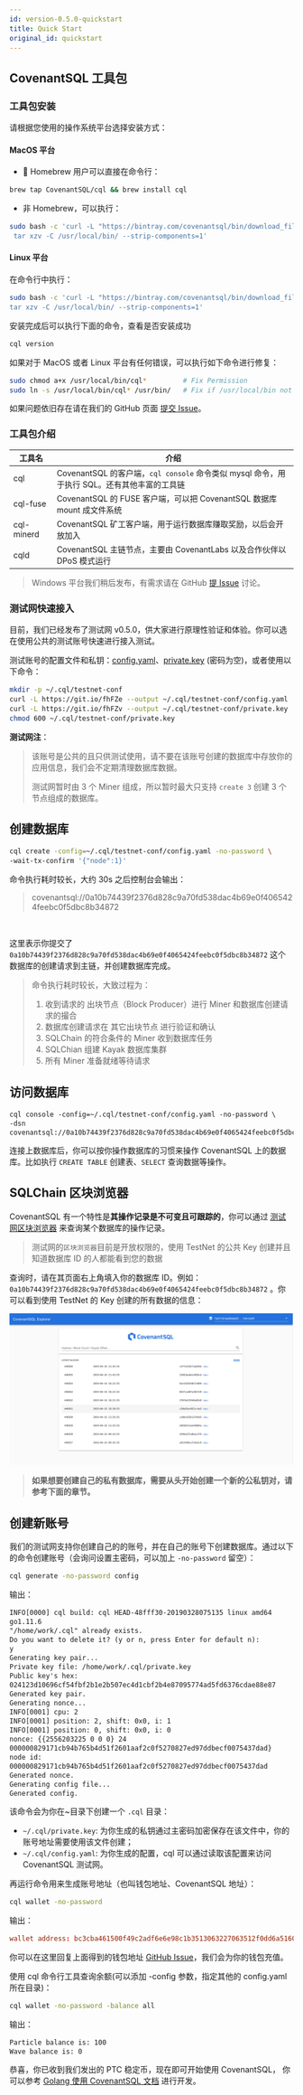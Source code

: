 ```yaml
---
id: version-0.5.0-quickstart
title: Quick Start
original_id: quickstart
---
```

## CovenantSQL 工具包

### 工具包安装

请根据您使用的操作系统平台选择安装方式：

#### MacOS 平台

- 🍺 Homebrew 用户可以直接在命令行：

```bash
brew tap CovenantSQL/cql && brew install cql
```

- 非 Homebrew，可以执行：

```bash
sudo bash -c 'curl -L "https://bintray.com/covenantsql/bin/download_file?file_path=CovenantSQL-v0.5.0.osx-amd64.tar.gz" | \
 tar xzv -C /usr/local/bin/ --strip-components=1'
```

#### Linux 平台

在命令行中执行：

```bash
sudo bash -c 'curl -L "https://bintray.com/covenantsql/bin/download_file?file_path=CovenantSQL-v0.5.0.linux-amd64.tar.gz" | \
tar xzv -C /usr/local/bin/ --strip-components=1'
```

安装完成后可以执行下面的命令，查看是否安装成功

```bash
cql version
```

如果对于 MacOS 或者 Linux 平台有任何错误，可以执行如下命令进行修复：

```bash
sudo chmod a+x /usr/local/bin/cql*         # Fix Permission
sudo ln -s /usr/local/bin/cql* /usr/bin/   # Fix if /usr/local/bin not in $PATH
```

如果问题依旧存在请在我们的 GitHub 页面 [提交 Issue](https://github.com/CovenantSQL/CovenantSQL/issues/new?assignees=&labels=bug&template=bug_report.md&title=%5BBUG%5D)。

### 工具包介绍

| 工具名        | 介绍                                                               |
| ---------- | ---------------------------------------------------------------- |
| cql        | CovenantSQL 的客户端，`cql console` 命令类似 mysql 命令，用于执行 SQL。还有其他丰富的工具链 |
| cql-fuse   | CovenantSQL 的 FUSE 客户端，可以把 CovenantSQL 数据库 mount 成文件系统           |
| cql-minerd | CovenantSQL 矿工客户端，用于运行数据库赚取奖励，以后会开放加入                            |
| cqld       | CovenantSQL 主链节点，主要由 CovenantLabs 以及合作伙伴以 DPoS 模式运行              |

> Windows 平台我们稍后发布，有需求请在 GitHub [提 Issue](https://github.com/CovenantSQL/CovenantSQL/issues/new?assignees=&labels=&template=feature_request.md&title=) 讨论。

### 测试网快速接入

目前，我们已经发布了测试网 v0.5.0，供大家进行原理性验证和体验。你可以选在使用公共的测试账号快速进行接入测试。

测试账号的配置文件和私钥：[config.yaml](https://raw.githubusercontent.com/CovenantSQL/CovenantSQL/develop/conf/testnet/config.yaml)、[private.key](https://raw.githubusercontent.com/CovenantSQL/CovenantSQL/develop/conf/testnet/private.key) (密码为空)，或者使用以下命令：

```bash
mkdir -p ~/.cql/testnet-conf
curl -L https://git.io/fhFZe --output ~/.cql/testnet-conf/config.yaml
curl -L https://git.io/fhFZv --output ~/.cql/testnet-conf/private.key
chmod 600 ~/.cql/testnet-conf/private.key
```

**测试网注**：

> 该账号是公共的且只供测试使用，请不要在该账号创建的数据库中存放你的应用信息，我们会不定期清理数据库数据。
> 
> 测试网暂时由 3 个 Miner 组成，所以暂时最大只支持 `create 3` 创建 3 个节点组成的数据库。

## 创建数据库

```bash
cql create -config=~/.cql/testnet-conf/config.yaml -no-password \ 
-wait-tx-confirm '{"node":1}'
```

命令执行耗时较长，大约 30s 之后控制台会输出：

> covenantsql://0a10b74439f2376d828c9a70fd538dac4b69e0f4065424feebc0f5dbc8b34872

​

这里表示你提交了 `0a10b74439f2376d828c9a70fd538dac4b69e0f4065424feebc0f5dbc8b34872` 这个数据库的创建请求到主链，并创建数据库完成。

> 命令执行耗时较长，大致过程为：
> 
> 1. 收到请求的 出块节点（Block Producer）进行 Miner 和数据库创建请求的撮合
> 2. 数据库创建请求在 其它出块节点 进行验证和确认
> 3. SQLChain 的符合条件的 Miner 收到数据库任务
> 4. SQLChian 组建 Kayak 数据库集群
> 5. 所有 Miner 准备就绪等待请求

## 访问数据库

```shell
cql console -config=~/.cql/testnet-conf/config.yaml -no-password \ 
-dsn covenantsql://0a10b74439f2376d828c9a70fd538dac4b69e0f4065424feebc0f5dbc8b34872
```

连接上数据库后，你可以按你操作数据库的习惯来操作 CovenantSQL 上的数据库。比如执行 `CREATE TABLE` 创建表、`SELECT` 查询数据等操作。

## SQLChain 区块浏览器

CovenantSQL 有一个特性是**其操作记录是不可变且可跟踪的**，你可以通过 [测试网区块浏览器](https://explorer.dbhub.org/) 来查询某个数据库的操作记录。

> 测试网的`区块浏览器`目前是开放权限的，使用 TestNet 的公共 Key 创建并且知道数据库 ID 的人都能看到您的数据

查询时，请在其页面右上角填入你的数据库 ID。例如：`0a10b74439f2376d828c9a70fd538dac4b69e0f4065424feebc0f5dbc8b34872` 。你可以看到使用 TestNet 的 Key 创建的所有数据的信息：

![explorer](https://github.com/CovenantSQL/docs/raw/master/website/static/img/explorer.png)

> **如果想要创建自己的私有数据库，需要从头开始创建一个新的公私钥对，请参考下面的章节。**

## 创建新账号

我们的测试网支持你创建自己的的账号，并在自己的账号下创建数据库。通过以下的命令创建账号（会询问设置主密码，可以加上 `-no-password` 留空）：

```bash
cql generate -no-password config
```

输出：

    INFO[0000] cql build: cql HEAD-48fff30-20190328075135 linux amd64 go1.11.6 
    "/home/work/.cql" already exists. 
    Do you want to delete it? (y or n, press Enter for default n):
    y
    Generating key pair...
    Private key file: /home/work/.cql/private.key
    Public key's hex: 024123d10696cf54fbf2b1e2b507ec4d1cbf2b4e87095774ad5fd6376cdae88e87
    Generated key pair.
    Generating nonce...
    INFO[0001] cpu: 2                                       
    INFO[0001] position: 2, shift: 0x0, i: 1                
    INFO[0001] position: 0, shift: 0x0, i: 0                
    nonce: {{2556203225 0 0 0} 24 000000829171cb94b765b4d51f2601aaf2c0f5270827ed97ddbecf0075437dad}
    node id: 000000829171cb94b765b4d51f2601aaf2c0f5270827ed97ddbecf0075437dad
    Generated nonce.
    Generating config file...
    Generated config.
    

该命令会为你在~目录下创建一个 `.cql` 目录：

- `~/.cql/private.key`: 为你生成的私钥通过主密码加密保存在该文件中，你的账号地址需要使用该文件创建；
- `~/.cql/config.yaml`: 为你生成的配置，cql 可以通过读取该配置来访问 CovenantSQL 测试网。

再运行命令用来生成账号地址（也叫钱包地址、CovenantSQL 地址）：

```bash
cql wallet -no-password
```

输出：

```toml
wallet address: bc3cba461500f49c2adf6e6e98c1b3513063227063512f0dd6a5160c01de5e3c
```

你可以在这里回复上面得到的钱包地址 [GitHub Issue](https://github.com/CovenantSQL/CovenantSQL/issues/283)，我们会为你的钱包充值。

使用 cql 命令行工具查询余额(可以添加 -config 参数，指定其他的 config.yaml 所在目录)：

```bash
cql wallet -no-password -balance all
```

输出：

    Particle balance is: 100
    Wave balance is: 0
    

恭喜，你已收到我们发出的 PTC 稳定币，现在即可开始使用 CovenantSQL， 你可以参考 [Golang 使用 CovenantSQL 文档](./development) 进行开发。